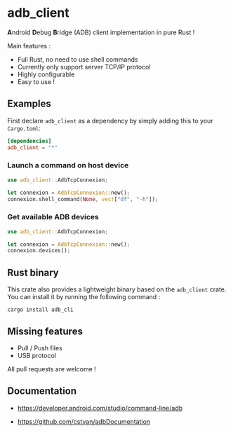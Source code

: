# adb_client

**A**ndroid **D**ebug **B**ridge (ADB) client implementation in pure Rust !

Main features :

- Full Rust, no need to use shell commands
- Currently only support server TCP/IP protocol
- Highly configurable
- Easy to use !

## Examples

First declare `adb_client` as a dependency by simply adding this to your `Cargo.toml`:

```toml
[dependencies]
adb_client = "*"
```

### Launch a command on host device

```rust
use adb_client::AdbTcpConnexion;

let connexion = AdbTcpConnexion::new();
connexion.shell_command(None, vec!["df", "-h"]);
```

### Get available ADB devices

```rust
use adb_client::AdbTcpConnexion;

let connexion = AdbTcpConnexion::new();
connexion.devices();
```

## Rust binary

This crate also provides a lightweight binary based on the `adb_client` crate. You can install it by running the following command :

```shell
cargo install adb_cli 
```

## Missing features

- Pull / Push files
- USB protocol 

All pull requests are welcome !

## Documentation

- <https://developer.android.com/studio/command-line/adb>

- <https://github.com/cstyan/adbDocumentation>
